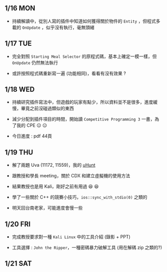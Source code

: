 ## 1/16 MON
* 持續解讀中，從別人寫的插件中知道如何獲得關於物件的 `Entity` ，但程式多載的 `OnUpdate` ，似乎沒有執行，毫無頭緒

## 1/17 TUE
* 完全對照 `Starting Meal Selector` 的原程式碼，基本上確定一模一樣，但 `OnUpdate` 仍然無法執行

* 或許按照程式碼重新寫一遍 (功能相同)，看看有沒有效果 ?

## 1/18 WED
* 持續研究插件寫法中，但遊戲的玩家有點少，所以資料並不是很多，進度緩慢，畢竟之前沒碰過類似的東西

* 減少分配到插件項目的時間，開始讀  `Competitive Programming 3` 一書，為了我的 CPE :expressionless: :expressionless:

* 今日進度 : pdf 44頁 

## 1/19 THU
* 解了兩題 Uva (11172, 11559)，我的 [uHunt](https://uhunt.onlinejudge.org/id/1553918)

* 跟教授和學長 meeting，關於 CDX 和建立虛擬機的使用方法

* 結果教授也是用 Kali，剛好之前有用過 :laughing: :laughing:

* 學了一些關於 C++ 的競賽小技巧，`ios::sync_with_stdio(0)` 之類的

* 明天回台南老家，可能進度會慢一些

## 1/20 FRI
* 完成教授要求對一種 `Kali Linux` 中的工具介紹 (錄影 + PPT)

* 工具選擇 : `John the Ripper`，一種密碼暴力破解工具 (用在解碼 zip 之類的?)

## 1/21 SAT
